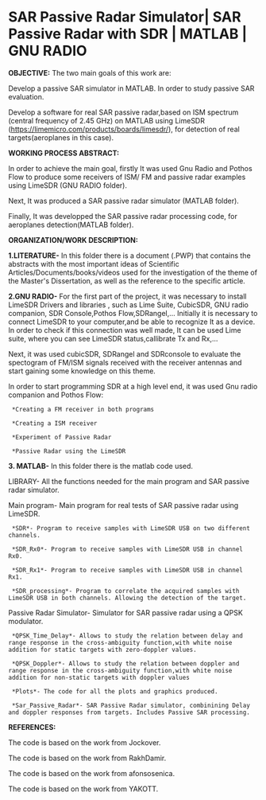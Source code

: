 # SAR Passive Radar Simulator| SAR Passive Radar with SDR | MATLAB | GNU RADIO

**OBJECTIVE:**
 The two main goals of this work are:
 
  Develop a passive SAR simulator in MATLAB. In order to study passive SAR evaluation.
  
  Develop a software for real SAR passive radar,based on ISM spectrum (central frequency of 2.45 GHz) on MATLAB using LimeSDR (https://limemicro.com/products/boards/limesdr/), for detection of real targets(aeroplanes in this case).
 
**WORKING PROCESS ABSTRACT:**
 
In order to achieve the main goal, firstly It was used Gnu Radio and Pothos Flow to produce some receivers of ISM/ FM and passive radar examples using LimeSDR (GNU RADIO folder).

Next, It was produced a SAR passive radar simulator (MATLAB folder).

Finally, It was developped the SAR passive radar processing code, for aeroplanes detection(MATLAB folder).

**ORGANIZATION/WORK DESCRIPTION:** 

 **1.LITERATURE-** In this folder there is a document (.PWP) that contains the abstracts with the most important ideas of Scientific Articles/Documents/books/videos used for the investigation of the theme of the Master's Dissertation, as well as the reference to the specific article.

**2.GNU RADIO-** For the first part of the project, it was necessary to install LimeSDR Drivers and libraries , such as Lime Suite, CubicSDR, GNU radio companion, SDR Console,Pothos Flow,SDRangel,...
  Initially it is necessary to connect LimeSDR to your computer,and be able to recognize It as a device. In order to check if this connection was well made, It can be used Lime suite, where you can see LimeSDR status,callibrate Tx and Rx,...

Next, it was used cubicSDR, SDRangel and SDRconsole to evaluate the spectogram of FM/ISM signals received with the receiver antennas and start gaining some knowledge on this theme.

In order to start programming SDR at a high level end, it was used Gnu radio companion and Pothos Flow:

     *Creating a FM receiver in both programs
     
     *Creating a ISM receiver
     
     *Experiment of Passive Radar
     
     *Passive Radar using the LimeSDR

 **3. MATLAB-** In this folder there is the matlab code used.
 
  LIBRARY- All the functions needed for the main program and SAR passive radar simulator.
  
  Main program- Main program for real tests of SAR passive radar using LimeSDR.
  
     *SDR*- Program to receive samples with LimeSDR USB on two different channels.
   
     *SDR_Rx0*- Program to receive samples with LimeSDR USB in channel Rx0.
  
     *SDR_Rx1*- Program to receive samples with LimeSDR USB in channel Rx1.
     
     *SDR_processing*- Program to correlate the acquired samples with LimeSDR USB in both channels. Allowing the detection of the target.
   
  Passive Radar Simulator- Simulator for SAR passive radar using a QPSK modulator.
  
     *QPSK_Time_Delay*- Allows to study the relation between delay and range response in the cross-ambiguity function,with white noise addition for static targets with zero-doppler values.
     
     *QPSK_Doppler*- Allows to study the relation between doppler and range response in the cross-ambiguity function,with white noise addition for non-static targets with doppler values
     
     *Plots*- The code for all the plots and graphics produced.
     
     *Sar_Passive_Radar*- SAR Passive Radar simulator, combinining Delay and doppler responses from targets. Includes Passive SAR processing.

**REFERENCES:**

The code is based on the work from Jockover.

The code is based on the work from RakhDamir.

The code is based on the work from afonsosenica.

The code is based on the work from YAKOTT.
